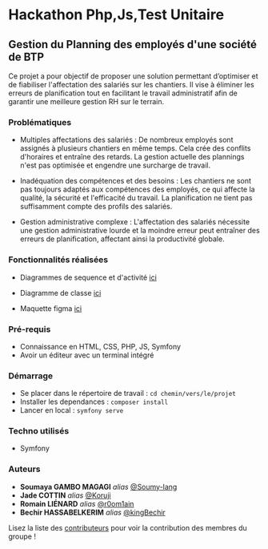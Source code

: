 # Hackathon Php,Js,Test Unitaire

## Gestion du Planning des employés d'une société de BTP

Ce projet a pour objectif de proposer une solution permettant d’optimiser et de fiabiliser l'affectation des salariés sur les chantiers. Il vise à éliminer les erreurs de planification tout en facilitant le travail administratif afin de garantir une meilleure gestion RH sur le terrain.

### Problématiques 

* Multiples affectations des salariés : De nombreux employés sont assignés à plusieurs chantiers en même temps. Cela crée des conflits d'horaires et entraîne des retards. La gestion actuelle des plannings n'est pas optimisée et engendre une surcharge de travail.

* Inadéquation des compétences et des besoins : Les chantiers ne sont pas toujours adaptés aux compétences des employés, ce qui affecte la qualité, la sécurité et l'efficacité du travail. La planification ne tient pas suffisamment compte des profils des salariés.

* Gestion administrative complexe : L'affectation des salariés nécessite une gestion administrative lourde et la moindre erreur peut entraîner des erreurs de planification, affectant ainsi la productivité globale.

### Fonctionnalités réalisées

* Diagrammes de sequence et d'activité [ici](https://drive.google.com/file/d/1OHcY7zAt0x1xkxRy9gAgMLVOXAkk7cat/view?usp=sharing)

* Diagramme de classe [ici](https://drive.google.com/file/d/16qTzBTSS8mQe4o87G6G2f8ECVHKsIcWc/view?usp=sharing)

* Maquette figma [ici](https://www.figma.com/design/SpaQJTavWMnomgD2EdFy6m/Hackaton?node-id=0-1&p=f)

### Pré-requis
* Connaissance en HTML, CSS, PHP, JS, Symfony
* Avoir un éditeur avec un terminal intégré

### Démarrage
* Se placer dans le répertoire de travail : ``cd chemin/vers/le/projet``
* Installer les dependances :  ``composer install``
* Lancer en local :  ``symfony serve``

### Techno utilisés 
* Symfony

### Auteurs
* **Soumaya GAMBO MAGAGI** _alias_ [@Soumy-lang](https://github.com/Soumy-lang)
* **Jade COTTIN** _alias_ [@Koruji](https://github.com/Koruji)
* **Romain LIÉNARD** _alias_ [@r0om1ain](https://github.com/r0om1ain)
* **Bechir HASSABELKERIM** _alias_ [@kingBechir](https://github.com/kingBechir)

Lisez la liste des [contributeurs](https://github.com/Koruji/Hackaton2025-ipssi/graphs/contributors) pour voir la contribution des membres du groupe !
